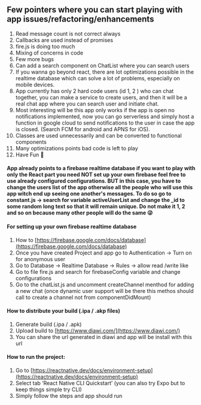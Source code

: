 ## Few pointers where you can start playing with app issues/refactoring/enhancements
1. Read message count is not correct always
2. Callbacks are used instead of promises
3. fire.js is doing too much
4. Mixing of concerns in code
5. Few more bugs
6. Can add a search component on ChatList where you can search users
7. If you wanna go beyond react, there are lot optimizations possible in the realtime database which can solve a lot of problems, especially on mobile devices.
8. App currently has only 2 hard code users (id 1, 2 ) who can chat together, you can make a service to create users, and then it will be a real chat app where you can search user and initiate chat.
9. Most interesting will be this app only works if the app is open no notifications implemented, now you can go serverless and simply host a function in google cloud to send notifications to the user in case the app is closed. (Search FCM for android and APNS for iOS).
10. Classes are used unnecessarily and can be converted to functional components
11. Many optimizations points bad code is left to play
12. Have Fun 🤨

#### App already points to a firebase realtime database if you want to play with only the React part you need NOT set up your own firebase feel free to use already configured configurations. BUT in this case, you have to change the users list of the app otherwise all the people who will use this app witch end up seeing one another's messages. To do so go to constant.js -> search for variable activeUserList and change the _id to some random long text so that it will remain unique. Do not make it 1, 2 and so on because many other people will do the same 😜

####  For setting up your own  firebase realtime database
1.  How to [https://firebase.google.com/docs/database](https://firebase.google.com/docs/database)
2.  Once you have created Project and app go to Authentication -> Turn on for anonymous user
3.  Go to Database -> Realtime Database -> Rules -> allow read /write like 
4.  Go to file fire.js and search for firebaseConfig variable and change configurations
5.  Go to the chatList.js and uncomment createChannel menthod for adding a new chat (once dynamic user support will be there this methos should call to create a channel not from componentDidMount)

#### How to distribute your build (.ipa / .akp files)
1. Generate build (.ipa / .apk)
2. Upload build to [https://www.diawi.com/](https://www.diawi.com/)
3. You can share the url generated in diawi and app will be install with this url

#### How to run the project:
1. Go to [https://reactnative.dev/docs/environment-setup](https://reactnative.dev/docs/environment-setup)
2. Select tab ‘React Native CLI Quickstart’ (you can also try Expo but to keep things simple try CLI)
3. Simply follow the steps and app should run
